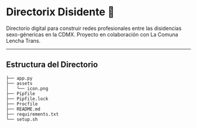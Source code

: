 # Directorix Disidente 🌈


Directorio digital para construir redes profesionales entre las disidencias sexo-génericas en la CDMX. Proyecto en colaboración con La Comuna Lencha Trans.

---

## Estructura del Directorio

```
├── app.py
├── assets
│   └── icon.png
├── Pipfile
├── Pipfile.lock
├── Procfile
├── README.md
├── requirements.txt
└── setup.sh
```